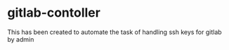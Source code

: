 # gitlab-contoller
This has been created to automate the task of handling ssh keys for gitlab by admin
